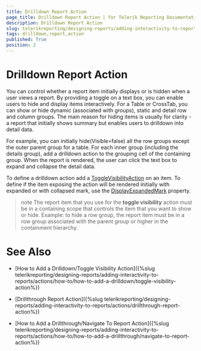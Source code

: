 ```yaml
---
title: Drilldown Report Action
page_title: Drilldown Report Action | for Telerik Reporting Documentation
description: Drilldown Report Action
slug: telerikreporting/designing-reports/adding-interactivity-to-reports/actions/drilldown-report-action
tags: drilldown,report,action
published: True
position: 2
---
```


# Drilldown Report Action



You can control whether a report item initially displays or is hidden when a user views a report. By providing a toggle 
    	on a text box, you can enable users to hide and display items interactively. For a Table or CrossTab, you can show or hide 
    	dynamic (associated with groups), static and detail row and column groups. The main reason for hiding items is usually for clarity - 
    	a report that initially shows summary but enables users to drilldown into detail data.


For example, you can initially hide(Visible=false) all the row groups except the outer parent group for a table. For each inner 
    	group (including the details group), add a drilldown action to the grouping cell of the containing group. When the report is rendered, 
    	the user can click the text box to expand and collapse the detail data.


To define a drilldown action add a 
[ToggleVisibilityAction](/reporting/api/Telerik.Reporting.ToggleVisibilityAction)
 on an item. 
    	To define if the item exposing the action will be rendered initially with expanded or with collapsed mark, use the 
[DisplayExpandedMark](/reporting/api/Telerik.Reporting.ToggleVisibilityAction#Telerik_Reporting_ToggleVisibilityAction_DisplayExpandedMark)
    	property.


>note The report item that you use for the  __toggle visibility__  action must be in a containing scope that controls the item that you want to show or hide. 	Example: to hide a row group, the report item must be in a row group associated with the parent group or higher in the containment hierarchy.


# See Also


 * [How to Add a Drilldown/Toggle Visibility Action]({%slug telerikreporting/designing-reports/adding-interactivity-to-reports/actions/how-to/how-to-add-a-drilldown/toggle-visibility-action%})


 * [Drillthrough Report Action]({%slug telerikreporting/designing-reports/adding-interactivity-to-reports/actions/drillthrough-report-action%})


 * [How to Add a Drillthrough/Navigate To Report Action]({%slug telerikreporting/designing-reports/adding-interactivity-to-reports/actions/how-to/how-to-add-a-drillthrough/navigate-to-report-action%})


